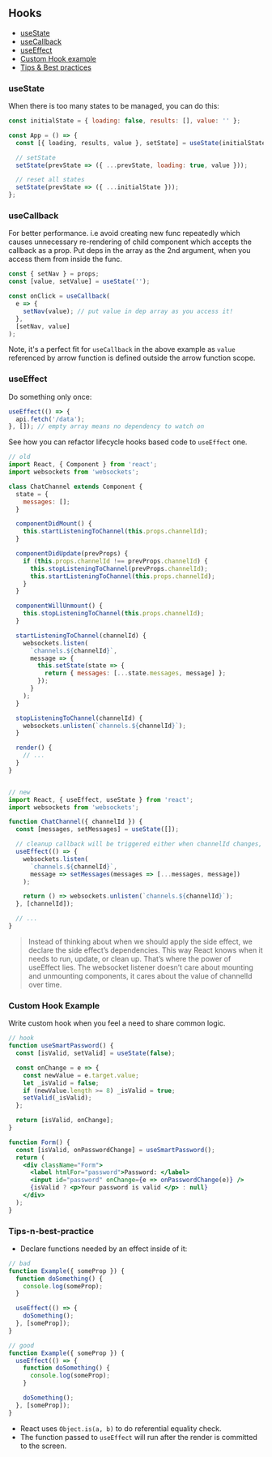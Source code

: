 ## Hooks

- [useState](#useState)
- [useCallback](#useCallback)
- [useEffect](#useEffect)
- [Custom Hook example](#custom-hook-example)
- [Tips & Best practices](#Tips-n-best-practice)

### useState

When there is too many states to be managed, you can do this:

```js
const initialState = { loading: false, results: [], value: '' };

const App = () => {
  const [{ loading, results, value }, setState] = useState(initialState);

  // setState
  setState(prevState => ({ ...prevState, loading: true, value }));

  // reset all states
  setState(prevState => ({ ...initialState }));
};
```

### useCallback

For better performance. i.e avoid creating new func repeatedly which causes unnecessary re-rendering of child component which accepts the callback as a prop. Put deps in the array as the 2nd argument, when you access them from inside the func.

```js
const { setNav } = props;
const [value, setValue] = useState('');

const onClick = useCallback(
  e => {
    setNav(value); // put value in dep array as you access it!
  },
  [setNav, value]
);
```

Note, it's a perfect fit for `useCallback` in the above example as `value` referenced by arrow function is defined outside the arrow function scope.

### useEffect

Do something only once:

```js
useEffect(() => {
  api.fetch('/data');
}, []); // empty array means no dependency to watch on
```

See how you can refactor lifecycle hooks based code to `useEffect` one.

```js
// old
import React, { Component } from 'react';
import websockets from 'websockets';

class ChatChannel extends Component {
  state = {
    messages: [];
  }

  componentDidMount() {
    this.startListeningToChannel(this.props.channelId);
  }

  componentDidUpdate(prevProps) {
    if (this.props.channelId !== prevProps.channelId) {
      this.stopListeningToChannel(prevProps.channelId);
      this.startListeningToChannel(this.props.channelId);
    }
  }

  componentWillUnmount() {
    this.stopListeningToChannel(this.props.channelId);
  }

  startListeningToChannel(channelId) {
    websockets.listen(
      `channels.${channelId}`,
      message => {
        this.setState(state => {
          return { messages: [...state.messages, message] };
        });
      }
    );
  }

  stopListeningToChannel(channelId) {
    websockets.unlisten(`channels.${channelId}`);
  }

  render() {
    // ...
  }
}


// new
import React, { useEffect, useState } from 'react';
import websockets from 'websockets';

function ChatChannel({ channelId }) {
  const [messages, setMessages] = useState([]);

  // cleanup callback will be triggered either when channelId changes, or when the component unmounts.
  useEffect(() => {
    websockets.listen(
      `channels.${channelId}`,
      message => setMessages(messages => [...messages, message])
    );

    return () => websockets.unlisten(`channels.${channelId}`);
  }, [channelId]);

  // ...
}
```

> Instead of thinking about when we should apply the side effect, we declare the side effect’s dependencies. This way React knows when it needs to run, update, or clean up.
> That’s where the power of useEffect lies. The websocket listener doesn’t care about mounting and unmounting components, it cares about the value of channelId over time.

### Custom Hook Example
Write custom hook when you feel a need to share common logic.

```jsx
// hook
function useSmartPassword() {
  const [isValid, setValid] = useState(false);

  const onChange = e => {
    const newValue = e.target.value;
    let _isValid = false;
    if (newValue.length >= 8) _isValid = true;
    setValid(_isValid);
  };

  return [isValid, onChange];
}

function Form() {
  const [isValid, onPasswordChange] = useSmartPassword();
  return (
    <div className="Form">
      <label htmlFor="password">Password: </label>
      <input id="password" onChange={e => onPasswordChange(e)} />
      {isValid ? <p>Your password is valid </p> : null}
    </div>
  );
}
```

### Tips-n-best-practice

- Declare functions needed by an effect inside of it:

```js
// bad
function Example({ someProp }) {
  function doSomething() {
    console.log(someProp);
  }

  useEffect(() => {
    doSomething();
  }, [someProp]);
}

// good
function Example({ someProp }) {
  useEffect(() => {
    function doSomething() {
      console.log(someProp);
    }

    doSomething();
  }, [someProp]);
}
```

- React uses `Object.is(a, b)` to do referential equality check.
- The function passed to `useEffect` will run after the render is committed to the screen.
